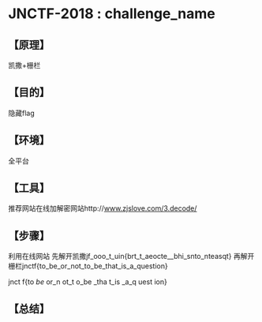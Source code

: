 # JNCTF-2018 : challenge_name
## **【原理】**
凯撒+栅栏
## **【目的】**
隐藏flag
## **【环境】**
全平台
## **【工具】**
推荐网站在线加解密网站http://www.zjslove.com/3.decode/
## **【步骤】**
利用在线网站
先解开凯撒jf_ooo_t_uin{brt_t_aeocte__bhi_snto_nteasqt}
再解开栅栏jnctf{to_be_or_not_to_be_that_is_a_question}

jnct
f{to
_be_
or_n
ot_t
o_be
_tha
t_is
_a_q
uest
ion}
## **【总结】**
